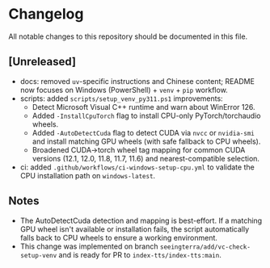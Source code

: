 # Changelog

All notable changes to this repository should be documented in this file.

## [Unreleased]
- docs: removed `uv`-specific instructions and Chinese content; README now focuses on Windows (PowerShell) + `venv` + `pip` workflow.
- scripts: added `scripts/setup_venv_py311.ps1` improvements:
  - Detect Microsoft Visual C++ runtime and warn about WinError 126.
  - Added `-InstallCpuTorch` flag to install CPU-only PyTorch/torchaudio wheels.
  - Added `-AutoDetectCuda` flag to detect CUDA via `nvcc` or `nvidia-smi` and install matching GPU wheels (with safe fallback to CPU wheels).
  - Broadened CUDA->torch wheel tag mapping for common CUDA versions (12.1, 12.0, 11.8, 11.7, 11.6) and nearest-compatible selection.
- ci: added `.github/workflows/ci-windows-setup-cpu.yml` to validate the CPU installation path on `windows-latest`.


## Notes
- The AutoDetectCuda detection and mapping is best-effort. If a matching GPU wheel isn't available or installation fails, the script automatically falls back to CPU wheels to ensure a working environment.
- This change was implemented on branch `seeingterra/add/vc-check-setup-venv` and is ready for PR to `index-tts/index-tts:main`.
